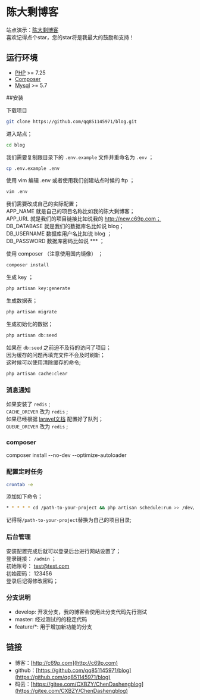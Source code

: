 陈大剩博客
=================
站点演示：[陈大剩博客](http://c69p.com)  
喜欢记得点个star，您的star将是我最大的鼓励和支持！
## 运行环境

- [PHP](https://php.net/) >= 7.25
- [Composer](https://getcomposer.org/) 
- [Mysql](https://www.mysql.com/) >= 5.7

##安装

下载项目
```bash
git clone https://github.com/qq851145971/blog.git
```
进入站点；  
```bash  
cd blog 
```  
我们需要复制跟目录下的 `.env.example` 文件并重命名为 `.env` ；  
```bash  
cp .env.example .env  
```  
使用 vim 编辑 .env 或者使用我们创建站点时候的 ftp ；  
```bash  
vim .env  
```  
我们需要改成自己的实际配置；  
APP_NAME 就是自己的项目名称比如我的陈大剩博客；  
APP_URL 就是我们的项目链接比如说我的 http://new.c69p.com；  
DB_DATABASE 就是我们的数据库名比如说 blog；  
DB_USERNAME 数据库用户名比如说 blog ；  
DB_PASSWORD 数据库密码比如说 \*\*\* ；  

使用 composer （注意使用国内镜像） ；  
```bash  
composer install  
```  
生成 key ；  
```bash  
php artisan key:generate  
```  
生成数据表；  
```bash  
php artisan migrate  
```  
生成初始化的数据；  
```bash  
php artisan db:seed  
```  
如果在 `db:seed` 之前迫不及待的访问了项目；  
因为缓存的问题再填充文件不会及时刷新；  
这时候可以使用清除缓存的命令;  
```bash
php artisan cache:clear
```
### 消息通知
如果安装了 `redis` ;  
`CACHE_DRIVER` 改为 `redis` ;  
如果已经根据 [laravel文档](https://laravel-china.org/docs/laravel/5.5/queues/1324) 配置好了队列；  
`QUEUE_DRIVER` 改为 `redis` ;  
### composer
composer install --no-dev --optimize-autoloader
### 配置定时任务
```bash
crontab -e
```
添加如下命令；  
```bash
* * * * * cd /path-to-your-project && php artisan schedule:run >> /dev/null 2>&1
```
记得将`/path-to-your-project`替换为自己的项目目录;

### 后台管理
安装配置完成后就可以登录后台进行网站设置了；  
登录链接： `/admin` ；  
初始账号： test@test.com  
初始密码： 123456  
登录后记得修改密码；  

### 分支说明
- develop: 开发分支，我的博客会使用此分支代码先行测试
- master: 经过测试的的稳定代码
- feature/*: 用于增加新功能的分支

## 链接
- 博客：[http://c69p.com](http://c69p.com)   
- github：[https://github.com/qq851145971/blog](https://github.com/qq851145971/blog)   
- 码云：[https://gitee.com/CXBZY/ChenDashengblog](https://gitee.com/CXBZY/ChenDashengblog)    

